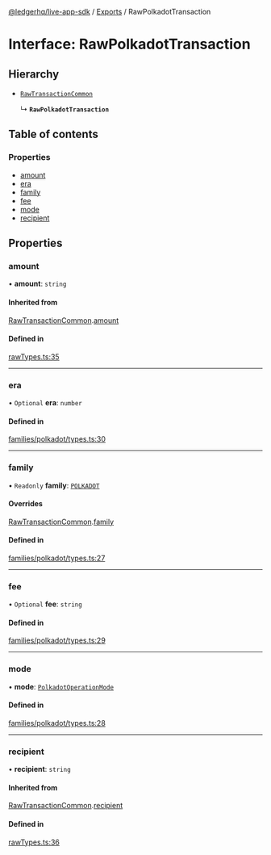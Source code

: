 [@ledgerhq/live-app-sdk](../README.md) / [Exports](../modules.md) / RawPolkadotTransaction

# Interface: RawPolkadotTransaction

## Hierarchy

- [`RawTransactionCommon`](RawTransactionCommon.md)

  ↳ **`RawPolkadotTransaction`**

## Table of contents

### Properties

- [amount](RawPolkadotTransaction.md#amount)
- [era](RawPolkadotTransaction.md#era)
- [family](RawPolkadotTransaction.md#family)
- [fee](RawPolkadotTransaction.md#fee)
- [mode](RawPolkadotTransaction.md#mode)
- [recipient](RawPolkadotTransaction.md#recipient)

## Properties

### amount

• **amount**: `string`

#### Inherited from

[RawTransactionCommon](RawTransactionCommon.md).[amount](RawTransactionCommon.md#amount)

#### Defined in

[rawTypes.ts:35](https://github.com/LedgerHQ/live-app-sdk/blob/d6e8ab1/src/rawTypes.ts#L35)

___

### era

• `Optional` **era**: `number`

#### Defined in

[families/polkadot/types.ts:30](https://github.com/LedgerHQ/live-app-sdk/blob/d6e8ab1/src/families/polkadot/types.ts#L30)

___

### family

• `Readonly` **family**: [`POLKADOT`](../enums/FAMILIES.md#polkadot)

#### Overrides

[RawTransactionCommon](RawTransactionCommon.md).[family](RawTransactionCommon.md#family)

#### Defined in

[families/polkadot/types.ts:27](https://github.com/LedgerHQ/live-app-sdk/blob/d6e8ab1/src/families/polkadot/types.ts#L27)

___

### fee

• `Optional` **fee**: `string`

#### Defined in

[families/polkadot/types.ts:29](https://github.com/LedgerHQ/live-app-sdk/blob/d6e8ab1/src/families/polkadot/types.ts#L29)

___

### mode

• **mode**: [`PolkadotOperationMode`](../modules.md#polkadotoperationmode)

#### Defined in

[families/polkadot/types.ts:28](https://github.com/LedgerHQ/live-app-sdk/blob/d6e8ab1/src/families/polkadot/types.ts#L28)

___

### recipient

• **recipient**: `string`

#### Inherited from

[RawTransactionCommon](RawTransactionCommon.md).[recipient](RawTransactionCommon.md#recipient)

#### Defined in

[rawTypes.ts:36](https://github.com/LedgerHQ/live-app-sdk/blob/d6e8ab1/src/rawTypes.ts#L36)
